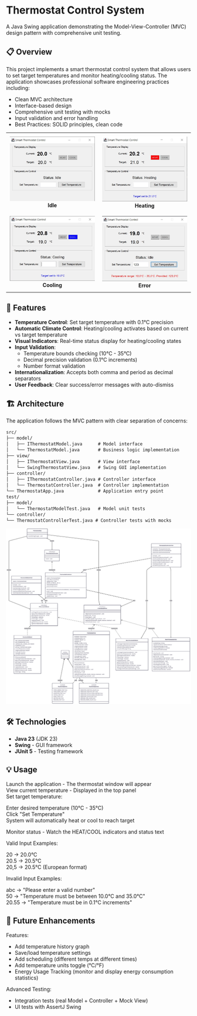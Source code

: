# Thermostat Control System

A Java Swing application demonstrating the Model-View-Controller (MVC) design pattern with comprehensive unit testing.

## 📋 Overview

This project implements a smart thermostat control system that allows users to set target temperatures and monitor heating/cooling status. The application showcases professional software engineering practices including:

- Clean MVC architecture
- Interface-based design
- Comprehensive unit testing with mocks
- Input validation and error handling
- Best Practices: SOLID principles, clean code

<table align="center">
  <tr>
    <td align="center" style="padding: 10px;">
      <img src="img/idle.jpg" width="300"/><br/>
      <strong>Idle</strong>
    </td>
    <td align="center" style="padding: 10px;">
      <img src="img/heating.jpg" width="300"/><br/>
      <strong>Heating</strong>
    </td>
  </tr>
  <tr>
    <td align="center" style="padding: 10px;">
      <img src="img/cooling.jpg" width="300"/><br/>
      <strong>Cooling</strong>
    </td>
    <td align="center" style="padding: 10px;">
      <img src="img/error.jpg" width="300"/><br/>
      <strong>Error</strong>
    </td>
  </tr>
</table>

## 🚀 Features

- **Temperature Control**: Set target temperature with 0.1°C precision
- **Automatic Climate Control**: Heating/cooling activates based on current vs target temperature
- **Visual Indicators**: Real-time status display for heating/cooling states
- **Input Validation**: 
  - Temperature bounds checking (10°C - 35°C)
  - Decimal precision validation (0.1°C increments)
  - Number format validation
- **Internationalization**: Accepts both comma and period as decimal separators
- **User Feedback**: Clear success/error messages with auto-dismiss

## 🏗️ Architecture

The application follows the MVC pattern with clear separation of concerns:  

```ASCII
src/  
├── model/  
│   ├── IThermostatModel.java      # Model interface  
│   └── ThermostatModel.java       # Business logic implementation  
├── view/  
│   ├── IThermostatView.java       # View interface  
│   └── SwingThermostatView.java   # Swing GUI implementation  
├── controller/  
│   ├── IThermostatController.java # Controller interface  
│   └── ThermostatController.java  # Controller implementation  
└── ThermostatApp.java             # Application entry point  
test/  
├── model/  
│   └── ThermostatModelTest.java   # Model unit tests  
└── controller/  
└── ThermostatControllerTest.java # Controller tests with mocks  
```

<div align="center">
  <img src="img/UML.png" alt="UML" width="1200"/>
</div>

## 🛠️ Technologies

- **Java 23** (JDK 23)
- **Swing** - GUI framework
- **JUnit 5** - Testing framework

## 💡 Usage

Launch the application - The thermostat window will appear  
View current temperature - Displayed in the top panel  
Set target temperature:  
  
Enter desired temperature (10°C - 35°C)  
Click "Set Temperature"  
System will automatically heat or cool to reach target  
  
Monitor status - Watch the HEAT/COOL indicators and status text  
  
Valid Input Examples:  
  
20 → 20.0°C  
20.5 → 20.5°C  
20,5 → 20.5°C (European format)  
  
Invalid Input Examples:  
  
abc → "Please enter a valid number"  
50 → "Temperature must be between 10.0°C and 35.0°C"  
20.55 → "Temperature must be in 0.1°C increments"  
  
## 🔮 Future Enhancements

Features:
- Add temperature history graph
- Save/load temperature settings
- Add scheduling (different temps at different times)
- Add temperature units toggle (°C/°F)
- Energy Usage Tracking (monitor and display energy consumption statistics)

Advanced Testing:
- Integration tests (real Model + Controller + Mock View)
- UI tests with AssertJ Swing
